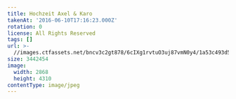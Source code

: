 ```yaml
---
title: Hochzeit Axel & Karo
takenAt: '2016-06-10T17:16:23.000Z'
rotation: 0
license: All Rights Reserved
tags: []
url: >-
  //images.ctfassets.net/bncv3c2gt878/6cIXg1rvtuO3uj87vmN0y4/1a53c493d5795cb81bdf20167681a2b9/hochzeit-axel--karo_27897178190_o
size: 3442454
image:
  width: 2868
  height: 4310
contentType: image/jpeg
---
```


